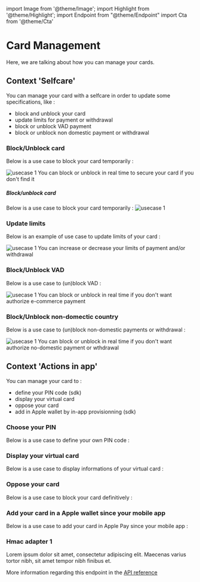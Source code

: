 import Image from '@theme/Image';
import Highlight from '@theme/Highlight';
import Endpoint from "@theme/Endpoint"
import Cta from '@theme/Cta'

# Card Management

Here, we are talking about how you can manage your cards.

## Context 'Selfcare'
You can manage your card with a selfcare in order to update some specifications, like : 
- block and unblock your card
- update limits for payment or withdrawal
- block or unblock VAD payment
- block or unblock non domestic payment or withdrawal

### Block/Unblock card
Below is a use case to block your card temporarily :

<Image src="docs/Card_Self_Verrou.png" alt="usecase 1"/>

<Highlight>
You can block or unblock in real time to secure your card if you don't find it
</Highlight>

<Highlight type="tip">

##### Block/unblock card

Below is a use case to block your card temporarily :
<Image src="docs/Card_Self_Verrou.png" alt="usecase 1"/>
  
</Highlight>



### Update limits
Below is an example of use case to update limits of your card :

<Image src="docs/Card_Self_UpdateLimits.png" alt="usecase 1"/>

<Highlight>
You can increase or decrease your limits of payment and/or withdrawal
</Highlight>

### Block/Unblock VAD
Below is a use case to (un)block VAD :

<Image src="docs/Card_Self_VAD.png" alt="usecase 1"/>

<Highlight>
You can block or unblock in real time if you don't want authorize e-commerce payment
</Highlight>

### Block/Unblock non-domectic country
Below is a use case to (un)block non-domestic payments or withdrawal :

<Image src="docs/Card_Self_ETR.png" alt="usecase 1"/>

<Highlight>
You can block or unblock in real time if you don't want authorize no-domestic payment or wthdrawal
</Highlight>

## Context 'Actions in app'
You can manage your card to : 
- define your PIN code (sdk)
- display your virtual card
- oppose your card 
- add in Apple wallet by in-app provisionning (sdk)

### Choose your PIN
Below is a use case to define your own PIN code :

### Display your virtual card
Below is a use case to display informations of your virtual card :

### Oppose your card
Below is a use case to block your card definitively :

### Add your card in a Apple wallet since your mobile app
Below is a use case to add your card in Apple Pay since your mobile app :

### Hmac adapter 1

Lorem ipsum dolor sit amet, consectetur adipiscing elit. Maecenas varius tortor nibh, sit amet tempor nibh finibus et.

More information regarding this endpoint in the [API reference](/api/Core)

<Endpoint apiUrl="/v1.0/migrationProxy" path="/api​/v1.0​/users​/{userid}​/kyc​/identitycontrol" method="post"/>

<!-- <Endpoint apiUrl="/v1.0/migrationProxy" path="​/api/v1.0/users/{userid}/cards/{id}" method="delete"/> -->

<Cta
  context="doc"
  ui="button"
  link="/api/Core"
  label="Try it out"
/>
